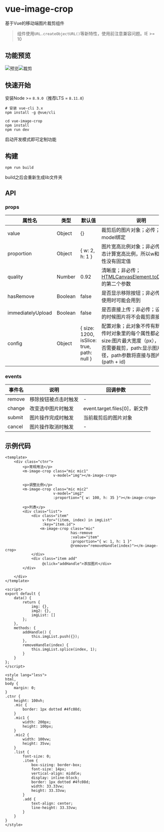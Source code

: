 # vue-image-crop
基于Vue的移动端图片裁剪组件
> 组件使用`URL.createObjectURL()`等新特性，使用前注意兼容问题。IE >= 10

## 功能预览
![预览](public/mic.png)![裁剪](public/mic2.png)

## 快速开始
安装Node >= `8.9.0`（推荐LTS = `8.11.0`）
```
# 安装 vue-cli 3.x
npm install -g @vue/cli

cd vue-image-crop
npm install
npm run dev
```
启动开发模式即可定制功能

## 构建
```
npm run build
```
build之后会重新生成lib文件夹

## API
### props
| 属性名 | 类型 | 默认值 | 说明 |
| -- | -- | -- | -- |
| value | Object | {} |裁剪后的图片对象；必传；可使用v-model绑定|
| proportion | Object | { w: 2, h: 1 } |图片宽高比例对象；非必传；用于动态计算宽高比例，所以w和h两个属性没有固定值|
| quality | Number | 0.92 |清晰度；非必传；[HTMLCanvasElement.toDataURL()](https://developer.mozilla.org/zh-CN/docs/Web/API/HTMLCanvasElement/toDataURL)的第二个参数|
| hasRemove | Boolean | false |是否显示移除按钮；非必传；列表中使用时可能会用到|
| immediatelyUpload | Boolean | false |是否直接上传；非必传；设置为true的时候图片将不会裁剪直接返回|
| config | Object | { size: 1200, isSlice: true, path: null } |配置对象；此对象不传有默认值，若传时对象里的每个属性都必须传；size:图片最大宽度（px），isSlice:是否需要裁剪，path:显示图片时的路径，path参数将直接与图片id拼接(path + id)|

### events
| 事件名 | 说明 | 回调参数 |
| -- | -- | -- |
| remove | 移除按钮被点击时触发 | - |
| change | 改变选中图片时触发 | event.target.files[0]，新文件 |
| submit | 图片操作完成时触发 | 当前裁剪后的图片对象 |
| cancel | 图片操作取消时触发 | - |

## 示例代码
```
<template>
    <div class="ctnr">
        <p>常规用法</p>
        <m-image-crop class="mic mic1"
                      v-model="img"></m-image-crop>

        <p>调整比例</p>
        <m-image-crop class="mic mic2"
                      v-model="img2"
                      :proportion="{ w: 100, h: 35 }"></m-image-crop>

        <p>列表</p>
        <div class="list">
            <div class="item"
                 v-for="(item, index) in imgList"
                 :key="item.id">
                <m-image-crop class="mic"
                              has-remove
                              :value="item"
                              :proportion="{ w: 1, h: 1 }"
                              @remove="removeHandle(index)"></m-image-crop>
            </div>
            <div class="item add"
                 @click="addHandle">添加图片</div>
        </div>

    </div>
</template>

<script>
export default {
    data() {
        return {
            img: {},
            img2: {},
            imgList: []
        };
    },
    methods: {
        addHandle() {
            this.imgList.push({});
        },
        removeHandle(index) {
            this.imgList.splice(index, 1);
        }
    }
};
</script>

<style lang="less">
html,
body {
    margin: 0;
}
.ctnr {
    height: 100vh;
    .mic {
        border: 1px dotted #4fc08d;
    }
    .mic1 {
        width: 200px;
        height: 100px;
    }
    .mic2 {
        width: 100vw;
        height: 35vw;
    }
    .list {
        font-size: 0;
        .item {
            box-sizing: border-box;
            font-size: 14px;
            vertical-align: middle;
            display: inline-block;
            border: 1px dotted #4fc08d;
            width: 33.33vw;
            height: 33.33vw;
        }
        .add {
            text-align: center;
            line-height: 33.33vw;
        }
    }
}
</style>
```